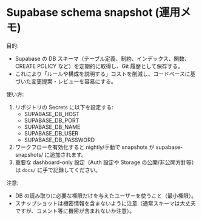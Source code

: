 # Supabase schema snapshot (運用メモ)

目的:
- Supabase の DB スキーマ（テーブル定義、制約、インデックス、関数、CREATE POLICY など）を定期的に取得し、Git 履歴として保存する。
- これにより「ルールや構成を説明する」コストを削減し、コードベースに基づいた変更提案・レビューを容易にする。

使い方:
1. リポジトリの Secrets に以下を設定する:
   - SUPABASE_DB_HOST
   - SUPABASE_DB_PORT
   - SUPABASE_DB_NAME
   - SUPABASE_DB_USER
   - SUPABASE_DB_PASSWORD
2. ワークフローを有効化すると nightly/手動で snapshots が supabase-snapshots/ に追加されます。
3. 重要な dashboard-only 設定（Auth 設定や Storage の公開/非公開方針等）は `docs/` に手で記録してください。

注意:
- DB の読み取りに必要な権限だけを与えたユーザーを使うこと（最小権限）。
- スナップショットは機密情報を含まないように注意（通常スキーマは大丈夫ですが、コメント等に機密が含まれないか注意）。